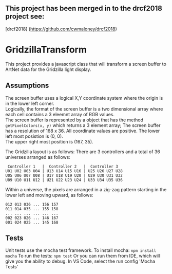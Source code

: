 ## This project has been merged in to the drcf2018 project see:
[drcf2018] (https://github.com/cwmaloney/drcf2018)

# GridzillaTransform
This project provides a javascript class that will transform a screen buffer to ArtNet data for the Gridzilla light display.

## Assumptions
The screen buffer uses a logical X,Y coordinate system where the origin is in the lower left corner.   
Logically, the format of the screen buffer is a two dimensional array where each cell contains a 3 eleemnt array of RGB values.  
The screen buffer is represented by a object that has the method `getPixelColors(x, y)` which returns a 3 element array;
The screen buffer has a resolution of 168 x 36.  All coordinate values are positive.  The lower left most posistion is (0, 0).  
The upper right most position is (167, 35).

The Gridzilla layout is as follows:
There are 3 controllers and a total of 36 universes arranged as follows:

```
 Controller 1   |  Controller 2   |  Controller 3
U01 U02 U03 U04 | U13 U14 U15 U16 | U25 U26 U27 U28
U05 U06 U07 U08 | U17 U18 U19 U20 | U29 U30 U31 U32
U09 U10 U11 U12 | U21 U22 U23 U24 | U33 U34 U35 U36
```

Within a universe, the pixels are arranged in a zig-zag pattern starting in the lower left
and moving upward, as follows:

```
012 013 036 ... 156 157
011 014 035 ... 155 158
... ... ... ... ... ...
002 023 026 ... 146 167
001 024 025 ... 145 168
```

## Tests
Unit tests use the mocha test framework.
To install mocha: `npm install mocha`
To run the tests: `npm test`
Or you can run them from IDE, which will give you the ability to debug.  In VS Code, select the run config 'Mocha Tests'
